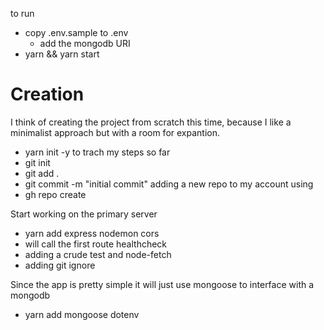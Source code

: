 to run

- copy .env.sample to .env
    - add the mongodb URI
- yarn && yarn start


# Creation
I think of creating the project from scratch this time, because I like a minimalist approach but with a room for expantion.
- yarn init -y
to trach my steps so far
- git init
- git add .
- git commit -m "initial commit"
adding a new repo to my account using
- gh repo create

Start working on the primary server
- yarn add express nodemon cors
- will call the first route healthcheck
- adding a crude test and node-fetch 
- adding git ignore

Since the app is pretty simple it will just use mongoose to interface with a mongodb
- yarn add mongoose dotenv
